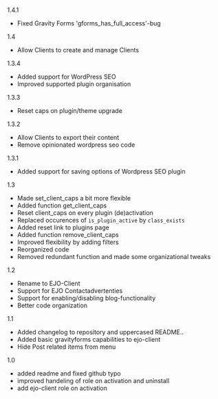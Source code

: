 1.4.1
- Fixed Gravity Forms 'gforms_has_full_access'-bug

1.4
- Allow Clients to create and manage Clients

1.3.4
- Added support for WordPress SEO
- Improved supported plugin organisation

1.3.3
- Reset caps on plugin/theme upgrade

1.3.2
- Allow Clients to export their content
- Remove opinionated wordpress seo code

1.3.1
- Added support for saving options of Wordpress SEO plugin

1.3
- Made set_client_caps a bit more flexible
- Added function get_client_caps
- Reset client_caps on every plugin (de)activation
- Replaced occurences of `is_plugin_active` by `class_exists`
- Added reset link to plugins page
- Added function remove_client_caps
- Improved flexibility by adding filters
- Reorganized code
- Removed redundant function and made some organizational tweaks 

1.2
- Rename to EJO-Client
- Support for EJO Contactadvertenties
- Support for enabling/disabling blog-functionality
- Better code organization

1.1
- Added changelog to repository and uppercased README..
- Added basic gravityforms capabilities to ejo-client
- Hide Post related items from menu

1.0
- added readme and fixed github typo
- improved handeling of role on activation and uninstall
- add ejo-client role on activation 